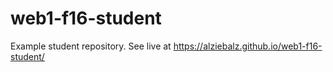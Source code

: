 # web1-f16-student
Example student repository. See live at <https://alziebalz.github.io/web1-f16-student/>
